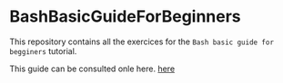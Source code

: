 # BashBasicGuideForBeginners

This repository contains all the exercices for the `Bash basic guide
for begginers` tutorial.

This guide can be consulted onle here. [here](https://www.tldp.org/LDP/Bash-Beginners-Guide/html/) 

